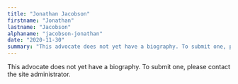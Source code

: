 ```yaml
---
title: "Jonathan Jacobson"
firstname: "Jonathan"
lastname: "Jacobson"
alphaname: "jacobson-jonathan"
date: "2020-11-30"
summary: "This advocate does not yet have a biography. To submit one, please contact the site administrator."
---
```

This advocate does not yet have a biography. To submit one, please contact the site administrator.

